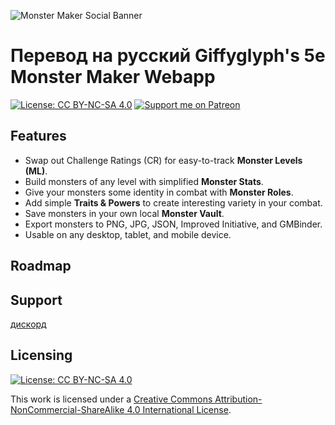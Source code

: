 ![Monster Maker Social Banner](./img/monster-maker-banner.jpg)

# Перевод на русский Giffyglyph's 5e Monster Maker Webapp

[![License: CC BY-NC-SA 4.0](https://img.shields.io/badge/License-CC%20BY--NC--SA%204.0-lightgrey.svg)](https://creativecommons.org/licenses/by-nc-sa/4.0/)
[![Support me on Patreon](https://img.shields.io/endpoint.svg?url=https%3A%2F%2Fshieldsio-patreon.vercel.app%2Fapi%3Fusername%3Dpalikhov%26type%3Dpatrons&style=flat-square)](https://patreon.com/palikhov)




## Features

* Swap out Challenge Ratings (CR) for easy-to-track **Monster Levels (ML)**.
* Build monsters of any level with simplified **Monster Stats**.
* Give your monsters some identity in combat with **Monster Roles**.
* Add simple **Traits & Powers** to create interesting variety in your combat.
* Save monsters in your own local **Monster Vault**.
* Export monsters to PNG, JPG, JSON, Improved Initiative, and GMBinder.
* Usable on any desktop, tablet, and mobile device.

## Roadmap


## Support
[дискорд](https://discord.com/invite/yrJqvCqU3w)


## Licensing

[![License: CC BY-NC-SA 4.0](https://img.shields.io/badge/License-CC%20BY--NC--SA%204.0-lightgrey.svg)](https://creativecommons.org/licenses/by-nc-sa/4.0/)

This work is licensed under a [Creative Commons Attribution-NonCommercial-ShareAlike 4.0 International License](http://creativecommons.org/licenses/by-nc-sa/4.0/).
